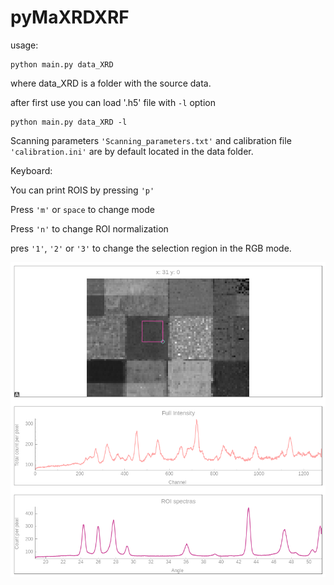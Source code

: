 # pyMaXRDXRF

usage:

```
python main.py data_XRD
```

where data_XRD is a folder with the source data.

after first use you can load '.h5' file with  `-l` option 

```
python main.py data_XRD -l
```

Scanning parameters `'Scanning_parameters.txt'` and calibration file `'calibration.ini'` are by default located in the data folder.

Keyboard:

You can print ROIS by pressing `'p'`

Press `'m'` or `space` to change mode

Press `'n'` to change ROI normalization

pres `'1'`, `'2'` or `'3'` to change the selection region in the RGB mode.

![Snapshot](doc/snapshot.png)
